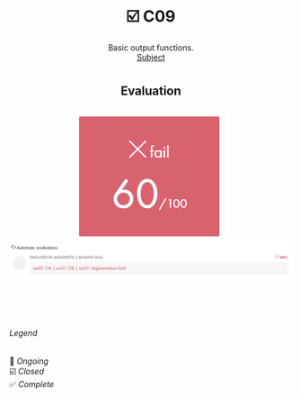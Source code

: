 # <h1 align="center"> :ballot_box_with_check: C09</h1>
<p align="center">
Basic output functions.<br>
<a href="../Resources/Subjects/en.subject_C09.pdf">Subject</a>
</p>

# <h2 align="center"> Evaluation </h1>
<p align="center">
<a><img src="../Resources/Evals/grade_C09.png" alt="evaluation2" class="centerImage"/></a><br />
<a><img src="../Resources/Evals/grades_C09.png" alt="evaluation" width=1000 class="centerImage"/></a><br />
</p>

<br>
<br>
<br>

###### Legend
:black_square_button: _Ongoing_<br />
:ballot_box_with_check: _Closed_<br />
:white_check_mark: _Complete_<br />
